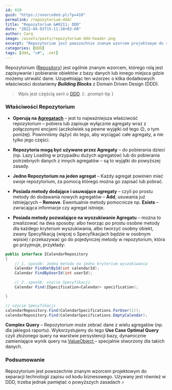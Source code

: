 ```yaml
---
id: 410
guid: "https://overcoded.pl/?p=410"
permalink: /repozytorium-ddd/
title: "Repozytorium &#8211; DDD"
date: "2022-04-03T15:11:28+02:00"
author: Carq
image: /assets/posts/repozytorium-ddd-header.png
excerpt: "Repozytorium jest powszechnie znanym wzorcem projektowym do separacji technologii zapisu od kodu biznesowego. Używany jest również w DDD, trzeba jednak pamiętać o kilku zasadach."
categories: [DDD]
tags: [ddd, "c#", .net]
---
```


Repozytorium ([Repository](https://martinfowler.com/eaaCatalog/repository.html)) jest ogólnie znanym wzorcem, którego rolą jest zapisywanie i pobieranie obiektów z bazy danych lub innego miejsca gdzie możemy utrwalić dane. Uzupełniając ten wzorzec o kilka dodatkowych właściwości dostaniemy **_Building Blocks_** z Domain Driven Design (DDD).

<!-- prettier-ignore-start  -->
> Wpis jest częścią serii o [DDD](/ddd/).
{: .prompt-tip }
<!-- prettier-ignore-end  -->

### Właściwości Repozytorium

- **Operują na [Agregatach](/agregat-ddd/)** – jest to najważniejsza właściwość repozytorium – pobiera lub zapisuje wyłącznie agregaty wraz z połączonymi encjami (aczkolwiek są pewne wyjątki od tego 😉, o tym poniżej). Powinniśmy dążyć do tego, aby wyciągać całe agregaty, a nie tylko jego części.

- **Repozytoria mogą być używane przez Agregaty** – do pobierania dzieci (np. Lazy Loading w przypadku dużych agregatów) lub do pobierania potrzebnych danych z innych agregatów – są to wyjątki do powyższej zasady.

- **Jedno Repozytorium na jeden agregat** – Każdy agregat powinien mieć swoje repozytorium, za pomocą którego można go zapisać lub pobrać.

- **Posiada metody dodające i usuwające agregaty** – czyli po prostu metody do dodawania nowych agregatów – **Add**, usuwania już istniejących – **Remove**. Ewentualnie metody pomocnicze np. **Exists** – zwracająca informacje czy agregat istnieje.

- **Posiada metody pozwalające na wyszukiwanie Agregatu** – można to zrealizować na dwa sposoby: albo tworząc po prostu osobne metody dla każdego kryterium wyszukiwania, albo tworzyć osobny obiekt, zwany Specyfikacją (więcej o Specyfikacjach będzie w osobnym wpisie) i przekazywać go do pojedynczej metody w repozytorium, która go przyjmuje, przykłady:

```csharp
public interface ICalendarRepository
{
    // 1. sposób: Jedna metoda na jedno kryterium wyszukiwania
    Calendar FindGetById(int calendarId);
    Calendar FindByUserId(int userId);

    // 2. sposób: użycie Specyfikacji
    Calendar Find(ISpecification<Calendar> specification);

}

// użycie Specyfikacji
calendarRepository.Find(CalendarSpecifications.ForUser(1));
calendarRepository.Find(CalendarSpecifications.EmptyCalendar);

```

**Complex Query** – Repozytorium może zebrać dane z wielu agregatów (np. dla jakiegoś raportu). Wykorzystujemy do tego **Use Case Optimal Query** czyli złożonego query na warstwie persystencji bazy, dynamicznie zamieniające wynik query na [ValueObject ](/value-object-ddd/)– specjalnie stworzony dla takich danych.

### Podsumowanie

Repozytorium jest powszechnie znanym wzorcem projektowym do separacji technologii zapisu od kodu biznesowego. Używany jest również w DDD, trzeba jednak pamiętać o powyższych zasadach ⤴️
